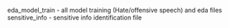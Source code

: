 eda_model_train - all model training (Hate/offensive speech) and eda files  <br>
sensitive_info - sensitive info identification file
